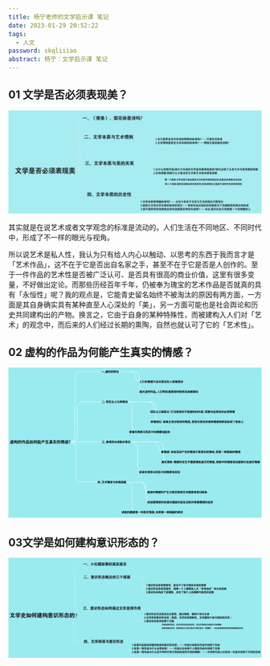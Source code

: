 ```yaml
---
title: 杨宁老师的文学启示课 笔记
date: 2023-01-29 20:52:22
tags:
  - 人文
password: skqliiiao
abstract: 杨宁：文学启示课 笔记
---
```


## 01 文学是否必须表现美？

![image-20230129213556187](https://raw.githubusercontent.com/SkqLiiiao/image/main/image-20230129213556187.png)

其实就是在说艺术或者文学观念的标准是流动的。人们生活在不同地区、不同时代中，形成了不一样的眼光与视角。

所以说艺术是私人性，我认为只有给人内心以触动、以思考的东西于我而言才是「艺术作品」，这不在于它是否出自名家之手，甚至不在于它是否是人创作的。至于一件作品的艺术性是否被广泛认可、是否具有很高的商业价值，这里有很多变量，不好做出定论。而那些历经百年千年，仍被奉为瑰宝的艺术作品是否就真的具有「永恒性」呢？我的观点是，它能青史留名始终不被淘汰的原因有两方面，一方面是其自身确实具有某种直至人心深处的「美」，另一方面可能也是社会舆论和历史共同建构出的产物。换言之，它由于自身的某种特殊性，而被建构入人们对「艺术」的观念中，而后来的人们经过长期的熏陶，自然也就认可了它的「艺术性」。

## 02 虚构的作品为何能产生真实的情感？

![image-20230130214257068](https://raw.githubusercontent.com/SkqLiiiao/image/main/image-20230130214257068.png)

## 03文学是如何建构意识形态的？

![image-20230202221830430](https://raw.githubusercontent.com/SkqLiiiao/image/main/image-20230202221830430.png)
